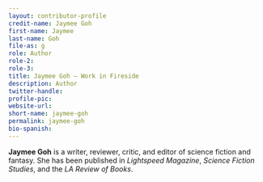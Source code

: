 ```yaml
---
layout: contributor-profile
credit-name: Jaymee Goh
first-name: Jaymee
last-name: Goh
file-as: g
role: Author
role-2:
role-3:
title: Jaymee Goh — Work in Fireside
description: Author
twitter-handle:
profile-pic:
website-url:
short-name: jaymee-goh
permalink: jaymee-goh
bio-spanish:
---
```

**Jaymee Goh** is a writer, reviewer, critic, and editor of science fiction and fantasy. She has been published in _Lightspeed Magazine_, _Science Fiction Studies_, and the _LA Review of Books_.
